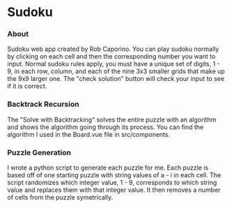 # Sudoku

### About
Sudoku web app created by Rob Caporino. You can play sudoku normally by clicking on each cell and then the corresponding number you want to input. Normal sudoku rules apply, you must have a unique set of digits, 1 - 9, in each row, column, and each of the nine 3x3 smaller grids that make up the 9x9 larger one. The "check solution" button will check your input to see if it is correct.

### Backtrack Recursion
The "Solve with Backtracking" solves the entire puzzle with an algorithm and shows the algorithm going through its process. You can find the algorithm I used in the Board.vue file in src/components.

### Puzzle Generation
I wrote a python script to generate each puzzle for me. Each puzzle is based off of one starting puzzle with string values of a - i in each cell. The script randomizes which integer value, 1 - 9, corresponds to which string value and replaces them with that integer value. It then removes a number of cells from the puzzle symetrically.
